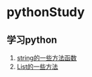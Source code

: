 # pythonStudy
## 学习python

   1. [string的一些方法函数](./book/string.md)
   2. [List的一些方法](./book/List.md)
  
  
